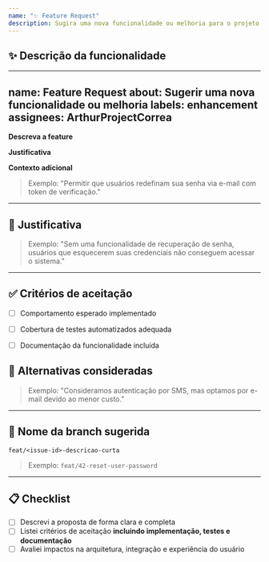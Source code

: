 ```yaml
---
name: "✨ Feature Request"
description: Sugira uma nova funcionalidade ou melhoria para o projeto
---
```


## ✨ Descrição da funcionalidade
---
name: Feature Request
about: Sugerir uma nova funcionalidade ou melhoria
labels: enhancement
assignees: ArthurProjectCorrea
---

**Descreva a feature**

**Justificativa**

**Contexto adicional**

> Exemplo: "Permitir que usuários redefinam sua senha via e-mail com token de verificação."

---

## 📌 Justificativa


> Exemplo: "Sem uma funcionalidade de recuperação de senha, usuários que esquecerem suas credenciais não conseguem acessar o sistema."

---

## ✅ Critérios de aceitação


- [ ] Comportamento esperado implementado
- [ ] Cobertura de testes automatizados adequada
- [ ] Documentação da funcionalidade incluída


## 🔁 Alternativas consideradas


> Exemplo: "Consideramos autenticação por SMS, mas optamos por e-mail devido ao menor custo."

---

## 🧩 Nome da branch sugerida

`feat/<issue-id>-descricao-curta`

> Exemplo: `feat/42-reset-user-password`

---

## 📋 Checklist

- [ ] Descrevi a proposta de forma clara e completa
- [ ] Listei critérios de aceitação **incluindo implementação, testes e documentação**
- [ ] Avaliei impactos na arquitetura, integração e experiência do usuário
